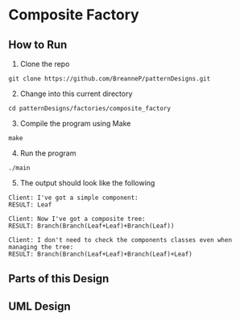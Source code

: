 # Composite Factory

## How to Run
1. Clone the repo
```
git clone https://github.com/BreanneP/patternDesigns.git
```

2. Change into this current directory
```
cd patternDesigns/factories/composite_factory
```

3. Compile the program using Make
```
make
```

4. Run the program
```
./main
```

5. The output should look like the following
```
Client: I've got a simple component:
RESULT: Leaf

Client: Now I've got a composite tree:
RESULT: Branch(Branch(Leaf+Leaf)+Branch(Leaf))

Client: I don't need to check the components classes even when managing the tree:
RESULT: Branch(Branch(Leaf+Leaf)+Branch(Leaf)+Leaf)
```


## Parts of this Design

## UML Design